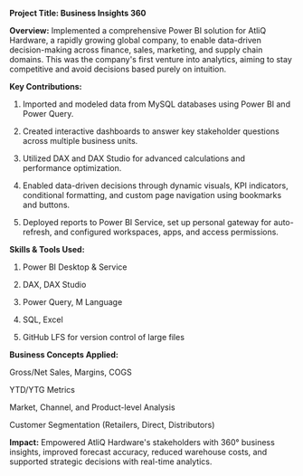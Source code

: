 **Project Title: Business Insights 360**

**Overview:**
Implemented a comprehensive Power BI solution for AtliQ Hardware, a rapidly growing global company, to enable data-driven decision-making across finance, sales, marketing, and supply chain domains. This was the company's first venture into analytics, aiming to stay competitive and avoid decisions based purely on intuition.

**Key Contributions:**

1. Imported and modeled data from MySQL databases using Power BI and Power Query.

2. Created interactive dashboards to answer key stakeholder questions across multiple business units.

3. Utilized DAX and DAX Studio for advanced calculations and performance optimization.

4. Enabled data-driven decisions through dynamic visuals, KPI indicators, conditional formatting, and custom page navigation using bookmarks and buttons.

5. Deployed reports to Power BI Service, set up personal gateway for auto-refresh, and configured workspaces, apps, and access permissions.

**Skills & Tools Used:**
1. Power BI Desktop & Service

2. DAX, DAX Studio

3. Power Query, M Language

4. SQL, Excel

5. GitHub LFS for version control of large files

**Business Concepts Applied:**

Gross/Net Sales, Margins, COGS

YTD/YTG Metrics

Market, Channel, and Product-level Analysis

Customer Segmentation (Retailers, Direct, Distributors)

**Impact:**
Empowered AtliQ Hardware's stakeholders with 360° business insights, improved forecast accuracy, reduced warehouse costs, and supported strategic decisions with real-time analytics.
